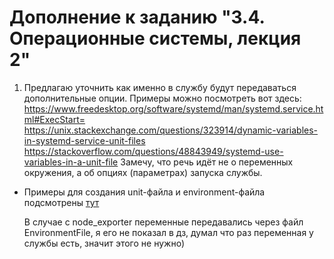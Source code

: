 # Дополнение к заданию "3.4. Операционные системы, лекция 2"

1. Предлагаю уточнить как именно в службу будут передаваться дополнительные опции. Примеры можно посмотреть вот здесь:
https://www.freedesktop.org/software/systemd/man/systemd.service.html#ExecStart=
https://unix.stackexchange.com/questions/323914/dynamic-variables-in-systemd-service-unit-files
https://stackoverflow.com/questions/48843949/systemd-use-variables-in-a-unit-file
Замечу, что речь идёт не о переменных окружения, а об опциях (параметрах) запуска службы.


- Примеры для создания unit-файла и environment-файла подсмотрены [тут](https://github.com/prometheus/node_exporter/tree/master/examples/systemd)

    В случае с node_exporter переменные передавались через файл EnvironmentFile, я его не показал в дз, думал что раз переменная у службы есть, значит этого не нужно)

    